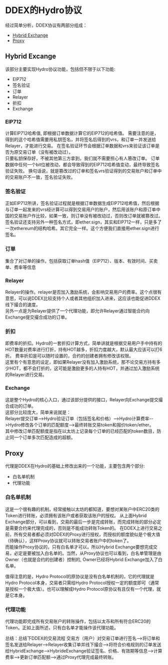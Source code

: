 
# DDEX的Hydro协议
经过简单分析，DDEX协议有两部分组成：
* [Hybrid Exchange](https://etherscan.io/address/0xe2a0bfe759e2a4444442da5064ec549616fff101)
* [Proxy](https://etherscan.io/address/0x74622073a4821dbfd046e9aa2ccf691341a076e1)

## Hybrid Excange
该部分主要实现Hydro协议功能，包括但不限于以下功能:
* EIP712 
* 签名验证
* 订单
* Relayer
* 折扣
* Exchange

### EIP712
计算EIP712哈希值, 即根据订单数据计算它的EIP712的哈希值。
需要注意的是，得到的这个哈希值需要用私钥签名，并将签名后得到的vrs，和订单一并发送给Relayer，才能进行交易。
在签名验证环节会根据订单数据和vrs来验证该订单是否为原交易订单（没有被改动过）。  
只要私钥保存好，不被其他第三方拿到，我们就不需要担心有人篡改订单。
订单数据中任何一个bit位被改动，都会导致得到的EIP712哈希值变动，最终导致签名验证失败。
换句话说，就是篡改过的订单和签名vrs验证得到的交易账户和订单中的交易账户不一致，签名验证失败。

### 签名验证
正如EIP712所讲，签名验证过程就是根据订单数据生成EIP712哈希值，然后根据与订单一起发来的vrs经计算可以得到交易用户的账户，然后用该账户和原订单中国的交易账户作比较，如果一致，则订单没有被改动过，否则改订单就被篡改过。  
签名验证还支持另外一种签名方式，即ether.sign，其实和EIP712一样，只是多了一次ethereum的结构哈希。其它完全一样。这个方便我们直接用ether.sign进行签名。

### 订单
集合了对订单的操作。包括获取订单hash值（EIP712）、版本、有效时间、买卖单、费率等信息

### Relayer
Relayer的操作。relayer是否加入激励系统，会影响交易用户的费率。这个点很有意思，可以说DDEX比较支持个人或者其他组织加入进来，这应该也能促进DDEX线下撮合的速度。  
另外一点是为Relayer提供了一个代理功能，即允许Relayer通过智能合约向Exchange提交撮合成功的订单。

### 折扣
即费率的折扣。Hydro的一套折扣计算方式，简单讲就是根据交易用户手中持有的HOT数量对费率进行打折，持有HOT越多，折扣力度越大，默认最大应该可以打6折。
费率折扣是可以随时设置的，合约的创建者拥有修改该权限。  
这里有个有意思的设定，即如果Relayer没有加入激励系统，那不论交易方持有多少HOT，都不会打折的，这可能是激励更多的人持有HOT，并通过加入激励系统的Relayer进行交易。

### Exchange
这是整个Hydro的核心入口，通过该部分提供的接口，Relayer向Exchange提交撮合成功的订单。  
这部分比较庞大，简单来说就是：  
Relayer提交订单-->Hydro验证订单（包括签名和价格）-->Hydro计算费率-->Hydro修改各个订单的匹配额度-->最终转账交易token和报价token/ether。  
其中修改订单匹配额度是指在以太坊上记录每个订单的已经匹配的token数目，防止同一个订单多次匹配造成的超额。


## Proxy
代理是DDEX在Hydro的基础上修改出来的一个功能，主要包含两个部分:
* 白名单机制
* 代理功能

### 白名单机制
这是一个很有趣的机制，经常接触以太坊的都知道，要想对某账户中ERC20类的Token进行转账，必须拥有该账户或者获取该账户的授权。
从上面Hybrid Exchange部分，可以看到，交易的最后一步是完成转账，而完成转账的部分必定是需要合约来代理完成的，否则是不能成功转账Token的。
在DDEX上进行交易之前，所有交易者都必须对DDEX的Proxy进行授权，而授权的额度貌似是个极大值（待确认），这样Proxy协议就可以转账交易者账户中的token了。  
而能操作Proxy协议的，只有白名单才可以，所以Hybrid Exchange要想完成交易，必定是要被加入白名单的。当然，从Proxy协议也可以看到，白名单管理是由Owner（也就是合约的创建者）控制的, Owner已经将Hybrid Exchange加入了白名单。  

值得注意的是，Hydro Protocol的原协议是没有白名单机制的，它的代理就是Hydro Protocol本身，交易者只需给Hydro Protocol授权一定的额度即可（通常是授权一个极大值）。也可以理解成Hydro Protocol原协议有且仅有一个代理，就是它本身。

### 代理功能
代理功能即完成所有交易账户的转账操作，包括以太币和所有符合ERC20的Token。正如上面所述，只有白名单才能操作该代理功能。



总结：总结下DDEX的交易流程
交易方（用户）对交易订单进行签名-->将订单和签名发送给Relayer-->Relayer收集订单并线下撮合-->将符合价格规则的订单发送给HybridExchange-->HybrideExchange验证签名、价格、有效期等信息-->计算费率-->更新订单匹配额-->通过Proxy代理完成最终转账。


